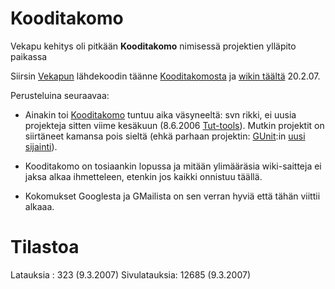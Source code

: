 # Kooditakomo #

Vekapu kehitys oli pitkään **Kooditakomo** nimisessä projektien ylläpito paikassa

Siirsin [Vekapun](http://www.vekapu.net) lähdekoodin täänne [Kooditakomosta](http://kooditakomo.cs.tut.fi/projects/vekapu/) ja [wikin täältä](http://wikihost.org/wikis/vekapu/wiki/start) 20.2.07.

Perusteluina seuraavaa:

  * Ainakin toi [Kooditakomo](http://kooditakomo.cs.tut.fi/) tuntuu aika väsyneeltä: svn rikki, ei uusia projekteja sitten viime kesäkuun (8.6.2006 [Tut-tools](http://kooditakomo.cs.tut.fi/projects/mdltut/)). Mutkin projektit on siirtäneet kamansa pois sieltä (ehkä parhaan projektin: [GUnit](http://kooditakomo.cs.tut.fi/projects/gunit/):in [uusi sijainti](https://garage.maemo.org/projects/gunit)).

  * Kooditakomo on tosiaankin lopussa ja mitään ylimääräsia wiki-saitteja ei jaksa alkaa ihmetteleen, etenkin jos kaikki onnistuu täällä.

  * Kokomukset Googlesta ja GMailista on sen verran hyviä että tähän viittii alkaaa.

# Tilastoa #

Latauksia : 323 (9.3.2007)
Sivulatauksia: 12685 (9.3.2007)

